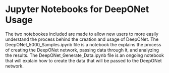 # Jupyter Notebooks for DeepONet Usage
The two notebookes included are made to allow new users to more easily understand the process behind the creation and usage of DeepONet.
The DeepONet_5000_Samples.ipynb file is a notebook the explains the process of creating the DeepONet network, passing data through it, and analyzing the results.
The DeepONet_Generate_Data.ipynb file is an ongoing notebook that will explain how to create the data that will be passed to the DeepONet network.
